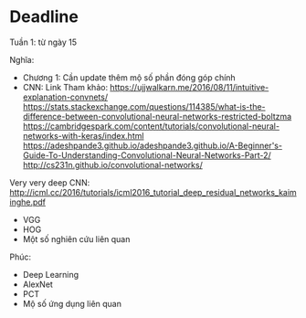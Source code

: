 # Deadline
Tuần 1: từ ngày 15

Nghĩa:
- Chương 1: Cần update thêm mộ số phần đóng góp chính
- CNN:
Link Tham khảo:
https://ujjwalkarn.me/2016/08/11/intuitive-explanation-convnets/
https://stats.stackexchange.com/questions/114385/what-is-the-difference-between-convolutional-neural-networks-restricted-boltzma
https://cambridgespark.com/content/tutorials/convolutional-neural-networks-with-keras/index.html
https://adeshpande3.github.io/adeshpande3.github.io/A-Beginner's-Guide-To-Understanding-Convolutional-Neural-Networks-Part-2/
http://cs231n.github.io/convolutional-networks/

Very very deep CNN:
http://icml.cc/2016/tutorials/icml2016_tutorial_deep_residual_networks_kaiminghe.pdf
- VGG
- HOG
- Một số nghiên cứu liên quan

Phúc: 
- Deep Learning
- AlexNet
- PCT
- Mộ số ứng dụng liên quan



